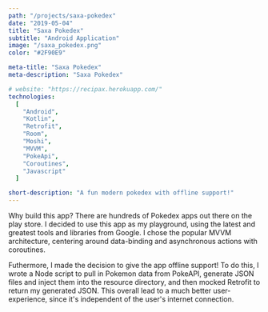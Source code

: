 ```yaml
---
path: "/projects/saxa-pokedex"
date: "2019-05-04"
title: "Saxa Pokedex"
subtitle: "Android Application"
image: "/saxa_pokedex.png"
color: "#2F90E9"

meta-title: "Saxa Pokedex"
meta-description: "Saxa Pokedex"

# website: "https://recipax.herokuapp.com/"
technologies:
  [
    "Android",
    "Kotlin",
    "Retrofit",
    "Room",
    "Moshi",
    "MVVM",
    "PokeApi",
    "Coroutines",
    "Javascript"
  ]

short-description: "A fun modern pokedex with offline support!"
---
```


Why build this app? There are hundreds of Pokedex apps out there on the play store. I decided to use this app as my playground, using the latest and greatest tools and libraries from Google. I chose the popular MVVM architecture, centering around data-binding and asynchronous actions with coroutines.

Futhermore, I made the decision to give the app offline support! To do this, I wrote a Node script to pull in Pokemon data from PokeAPI, generate JSON files and inject them into the resource directory, and then mocked Retrofit to return my generated JSON. This overall lead to a much better user-experience, since it's independent of the user's internet connection.
